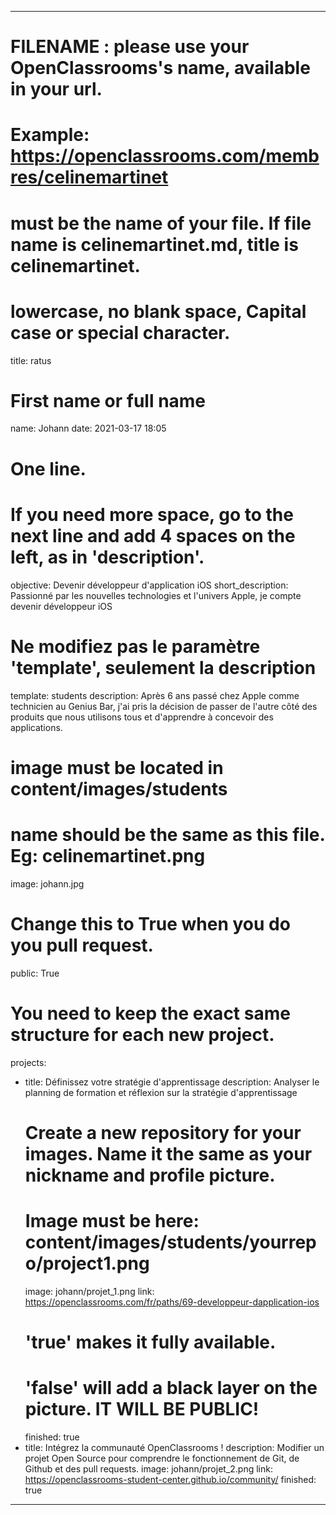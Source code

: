 ---

# FILENAME : please use your OpenClassrooms's name, available in your url.
# Example: https://openclassrooms.com/membres/celinemartinet
# must be the name of your file. If file name is celinemartinet.md, title is celinemartinet.
# lowercase, no blank space, Capital case or special character.
title: ratus

# First name or full name
name: Johann
date: 2021-03-17 18:05

# One line.
# If you need more space, go to the next line and add 4 spaces on the left, as in 'description'.
objective: Devenir développeur d'application iOS
short_description: Passionné par les nouvelles technologies et l'univers Apple, je compte devenir développeur iOS

# Ne modifiez pas le paramètre 'template', seulement la description
template: students
description:
    Après 6 ans passé chez Apple comme technicien au Genius Bar, j'ai pris la décision de passer de l'autre côté des produits que nous utilisons tous et d'apprendre à concevoir des applications.

# image must be located in content/images/students
# name should be the same as this file. Eg: celinemartinet.png
image: johann.jpg

# Change this to True when you do you pull request.
public: True

# You need to keep the exact same structure for each new project.
projects:
  - title: Définissez votre stratégie d'apprentissage
    description: Analyser le planning de formation et réflexion sur la stratégie d'apprentissage
    # Create a new repository for your images. Name it the same as your nickname and profile picture.
    # Image must be here: content/images/students/yourrepo/project1.png
    image: johann/projet_1.png
    link: https://openclassrooms.com/fr/paths/69-developpeur-dapplication-ios
    # 'true' makes it fully available.
    # 'false' will add a black layer on the picture. IT WILL BE PUBLIC!
    finished: true
  - title: Intégrez la communauté OpenClassrooms !
    description: Modifier un projet Open Source pour comprendre le fonctionnement de Git, de Github et des pull requests. 
    image: johann/projet_2.png
    link: https://openclassrooms-student-center.github.io/community/
    finished: true
---